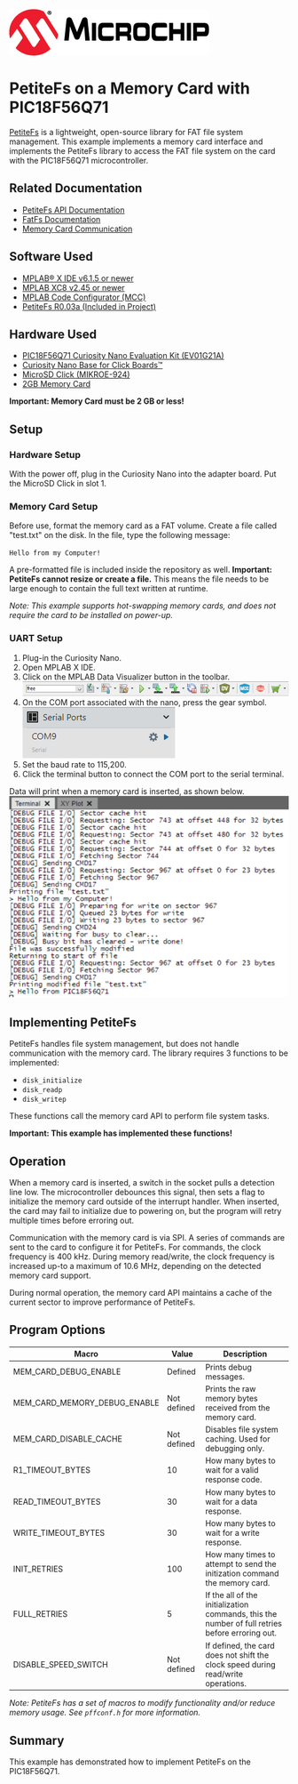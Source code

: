 <!-- Please do not change this logo with link -->

[![MCHP](images/microchip.png)](https://www.microchip.com)

# PetiteFs on a Memory Card with PIC18F56Q71

[PetiteFs](http://elm-chan.org/fsw/ff/00index_e.html) is a lightweight, open-source library for FAT file system management. This example implements a memory card interface and implements the PetiteFs library to access the FAT file system on the card with the PIC18F56Q71 microcontroller.  

## Related Documentation

- [PetiteFs API Documentation](http://elm-chan.org/fsw/ff/00index_p.html)
- [FatFs Documentation](http://elm-chan.org/fsw/ff/00index_e.html)
- [Memory Card Communication](http://elm-chan.org/docs/mmc/mmc_e.html)

## Software Used

- [MPLAB&reg; X IDE v6.1.5 or newer](https://www.microchip.com/en-us/tools-resources/develop/mplab-x-ide?utm_source=GitHub&utm_medium=TextLink&utm_campaign=MCU8_MMTCha_pic18q71&utm_content=pic18f56q71-lw-memory-card-mplab-mcc&utm_bu=MCU08)
- [MPLAB XC8 v2.45 or newer](https://www.microchip.com/en-us/tools-resources/develop/mplab-xc-compilers?utm_source=GitHub&utm_medium=TextLink&utm_campaign=MCU8_MMTCha_pic18q71&utm_content=pic18f56q71-lw-memory-card-mplab-mcc&utm_bu=MCU08)
- [MPLAB Code Configurator (MCC)](https://www.microchip.com/en-us/tools-resources/configure/mplab-code-configurator?utm_source=GitHub&utm_medium=TextLink&utm_campaign=MCU8_MMTCha_pic18q71&utm_content=pic18f56q71-lw-memory-card-mplab-mcc&utm_bu=MCU08)
- [PetiteFs R0.03a (Included in Project)](http://elm-chan.org/fsw/ff/00index_p.html)

## Hardware Used

- [PIC18F56Q71  Curiosity Nano Evaluation Kit (EV01G21A)](https://www.microchip.com/en-us/development-tool/EV01G21A?utm_source=GitHub&utm_medium=TextLink&utm_campaign=MCU8_MMTCha_pic18q71&utm_content=pic18f56q71-lw-memory-card-mplab-mcc&utm_bu=MCU08)
- [Curiosity Nano Base for Click Boards&trade;](https://www.microchip.com/en-us/development-tool/AC164162?utm_source=GitHub&utm_medium=TextLink&utm_campaign=MCU8_MMTCha_pic18q71&utm_content=pic18f56q71-lw-memory-card-mplab-mcc&utm_bu=MCU08)
- [MicroSD Click (MIKROE-924)](https://www.mikroe.com/microsd-click)
- [2GB Memory Card](https://www.amazon.com/Transcend-microSD-Without-Adapter-TS2GUSDC/dp/B001BNNZXO/)

**Important: Memory Card must be 2 GB or less!**

## Setup

### Hardware Setup

With the power off, plug in the Curiosity Nano into the adapter board. Put the MicroSD Click in slot 1.

### Memory Card Setup

Before use, format the memory card as a FAT volume. Create a file called "test.txt" on the disk. In the file, type the following message:

`Hello from my Computer!`

A pre-formatted file is included inside the repository as well. **Important: PetiteFs cannot resize or create a file.** This means the file needs to be large enough to contain the full text written at runtime.

*Note: This example supports hot-swapping memory cards, and does not require the card to be installed on power-up.*

### UART Setup

1. Plug-in the Curiosity Nano.
2. Open MPLAB X IDE.
3. Click on the MPLAB Data Visualizer button in the toolbar.  
![Toolbar](./images/toolbar.png)
4. On the COM port associated with the nano, press the gear symbol.  
![COM Port](./images/comPort.png)
5. Set the baud rate to 115,200.
6. Click the terminal button to connect the COM port to the serial terminal.

Data will print when a memory card is inserted, as shown below.  
![Example Output](./images/exampleOutput.png)

## Implementing PetiteFs

PetiteFs handles file system management, but does not handle communication with the memory card. The library requires 3 functions to be implemented:

- `disk_initialize`
- `disk_readp`
- `disk_writep`

These functions call the memory card API to perform file system tasks.

**Important: This example has implemented these functions!**

## Operation

When a memory card is inserted, a switch in the socket pulls a detection line low. The microcontroller debounces this signal, then sets a flag to initialize the memory card outside of the interrupt handler. When inserted, the card may fail to initialize due to powering on, but the program will retry multiple times before erroring out. 

Communication with the memory card is via SPI. A series of commands are sent to the card to configure it for PetiteFs. For commands, the clock frequency is 400 kHz. During memory read/write, the clock frequency is increased up-to a maximum of 10.6 MHz, depending on the detected memory card support.

During normal operation, the memory card API maintains a cache of the current sector to improve performance of PetiteFs.

## Program Options

| Macro | Value | Description
| ----- | ----- | -----------
| MEM_CARD_DEBUG_ENABLE | Defined | Prints debug messages.
| MEM_CARD_MEMORY_DEBUG_ENABLE | Not defined | Prints the raw memory bytes received from the memory card.
| MEM_CARD_DISABLE_CACHE | Not defined | Disables file system caching. Used for debugging only.
| R1_TIMEOUT_BYTES | 10 | How many bytes to wait for a valid response code.
| READ_TIMEOUT_BYTES | 30 | How many bytes to wait for a data response.
| WRITE_TIMEOUT_BYTES | 30 | How many bytes to wait for a write response.
| INIT_RETRIES | 100 | How many times to attempt to send the initization command the memory card.
| FULL_RETRIES | 5 | If the all of the initialization commands, this the number of full retries before erroring out.
| DISABLE_SPEED_SWITCH | Not defined | If defined, the card does not shift the clock speed during read/write operations. 

*Note: PetiteFs has a set of macros to modify functionality and/or reduce memory usage. See `pffconf.h` for more information.*

## Summary

This example has demonstrated how to implement PetiteFs on the PIC18F56Q71. 